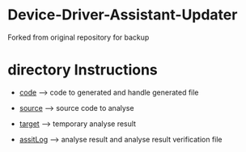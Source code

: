 # Device-Driver-Assistant-Updater
Forked from original repository for backup

# directory Instructions

* [code](https://github.com/RenyanyanBJTU/Device-Driver-Assistant-Updater/tree/master/code)   --> code to generated and handle generated file

* [source](https://github.com/RenyanyanBJTU/Device-Driver-Assistant-Updater/tree/master/source) --> source code to analyse

* [target](https://github.com/RenyanyanBJTU/Device-Driver-Assistant-Updater/tree/master/target) --> temporary analyse result 

* [assitLog](https://github.com/RenyanyanBJTU/Device-Driver-Assistant-Updater/tree/master/target) --> analyse result and analyse result verification file

